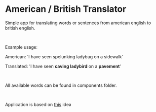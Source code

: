 <h1>American / British Translator</h1>

<p>Simple app for translating words or sentences from american english to british english.</p>
<br>
<p>Example usage:</p>
<p>American: 'I have seen spelunking ladybug on a sidewalk'</p>
<p>Translated: 'I have seen <strong>caving ladybird</strong> on a <strong>pavement</strong>'</p>
<br>
<p>All available words can be found in components folder.</p>
<br>
<p>Application is based on <a href="https://www.freecodecamp.org/learn/quality-assurance/quality-assurance-projects/american-british-translator">this</a> idea</p>

